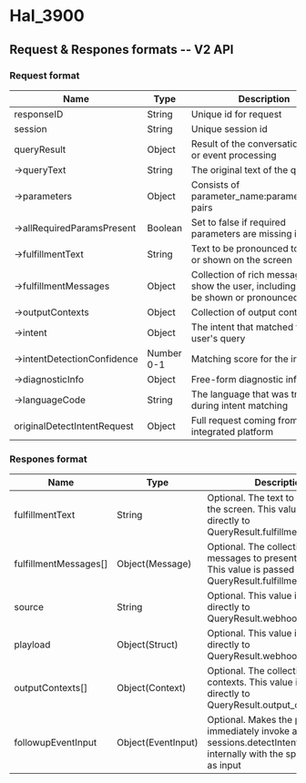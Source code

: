 # Hal\_3900

## Request & Respones formats -- V2 API

### Request format

| Name | Type | Description |
| ------ | ------ | ------ |
| responseID | String | Unique id for request |
| session | String | Unique session id |
| queryResult | Object | Result of the conversation query or event processing |
| ->queryText | String | The original text of the query |
| ->parameters | Object | Consists of parameter_name:parameter_value pairs |
| ->allRequiredParamsPresent | Boolean | Set to false if required parameters are missing in query |
| ->fulfillmentText | String | Text to be pronounced to the user or shown on the screen |
| ->fulfillmentMessages | Object | Collection of rich messages to show the user, including text to be shown or pronounced |
| ->outputContexts | Object | Collection of output contexts |
| ->intent | Object | The intent that matched the user's query |
| ->intentDetectionConfidence | Number 0-1 | Matching score for the intent |
| ->diagnosticInfo | Object | Free-form diagnostic info |
| ->languageCode | String | The language that was triggered during intent matching |
| originalDetectIntentRequest | Object | Full request coming from an integrated platform |


### Respones format

| Name | Type | Description |
| ------ | ------ | ------ |
| fulfillmentText | String | Optional. The text to be shown on the screen. This value is passed directly to QueryResult.fulfillment.text |
| fulfillmentMessages[] | Object(Message) | Optional. The collection of rich messages to present to the user. This value is passed directly to QueryResult.fulfillment_messages |
| source | String | Optional. This value is passed directly to QueryResult.webhook_source |
| playload | Object(Struct) | Optional. This value is passed directly to QueryResult.webhook_payload |
| outputContexts[] | Object(Context) | Optional. The collection of output contexts. This value is passed directly to QueryResult.output_contexts |
| followupEventInput | Object(EventInput) | Optional. Makes the platform immediately invoke another sessions.detectIntent call internally with the specified event as input |



